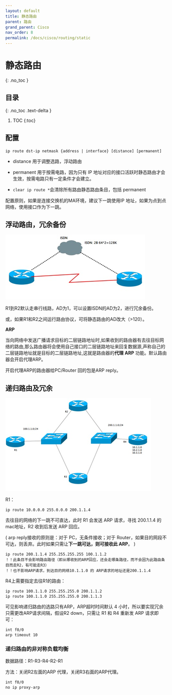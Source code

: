```yaml
---
layout: default
title: 静态路由
parent: 路由
grand_parent: Cisco
nav_order: 8
permalink: /docs/cisco/routing/static
---
```


# 静态路由
{: .no_toc }

## 目录
{: .no_toc .text-delta }

1. TOC
{:toc}

## 配置

`ip route dst-ip netmask {address | interface} [distance] [permanent]`

- distance 用于调整选路，浮动路由

- permanent 用于按需电路，因为只有 IP 地址对应的接口活跃时静态路由才会生效，按需电路只有一定条件才会建立。 

- `clear ip route *`会清除所有路由静态路由条目，包括 permanent

配置原则，如果是连接交换机的MA环境，建议下一跳使用IP 地址，如果为点到点网络，使用接口作为下一跳。

 

## 浮动路由，冗余备份

![img](../../../pics/clip_image002-9003067.jpg)

R1到R2默认走串行线路，AD为1，可以设置ISDN的AD为2，进行冗余备份。

或，如果R1和R2之间运行路由协议，可将静态路由的AD改大（>120）。

 

**ARP**

当向网络中发送广播请求目标的二层链路地址时,如果收到的路由器有去往目标网络的路由,那么路由器将会使用自己接口的二层链路地址来回复数据源,声称自己的二层链路地址就是目标的二层链路地址,这就是路由器的**代理** **ARP** 功能。默认路由器会开启代理ARP。

开启代理ARP的路由器给PC/Router 回的包是ARP reply。

## 递归路由及冗余

![img](../../../pics/clip_image004-9003067.jpg)

R1：

```shell
ip route 10.0.0.0 255.0.0.0 200.1.1.4
```

去往目的网络的下一跳不可直达，此时 R1 会发送 ARP 请求，寻找 200.1.1.4 的 mac地址，R2 收到后发送 ARP 回应。

( arp reply接收的原则是：对于 PC，无条件接收；对于 Router，如果目的网段不可达，则丢弃。此时如果只需让**下一跳可达，则可接收此 ARP**。 )

```shell
ip route 200.1.1.4 255.255.255.255 100.1.1.2
！！此条目不会影响路由路径（即从哪收到的ARP回应，还会走哪条路径，而不会因为此路由条目而走R2，有可能走R3）
！！也不影响ARP请求，到达目的网络10.1.1.0 的 ARP请求的地址还是200.1.1.4
```



R4上需要指定去往R1的路由：

```shell
ip route 100.1.1.0 255.255.255.0 200.1.1.2
ip route 100.1.1.0 255.255.255.0 200.1.1.3
```



可见影响递归路由的选路只有ARP，ARP超时时间默认 4 小时，所以要实现冗余只需更改ARP请求间隔，假设R2 down，只需让 R1 和 R4 重新发 ARP 请求即可：

```
int f0/0
arp timeout 10
```



### 递归路由的非对称负载均衡

数据路径：R1-R3-R4-R2-R1

方法：关闭R2左面的ARP 代理，关闭R3右面的ARP代理。

```shell
int f0/0   
no ip proxy-arp
```



